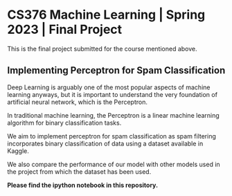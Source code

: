 # CS376 Machine Learning | Spring 2023 | Final Project

This is the final project submitted for the course mentioned above.

## Implementing Perceptron for Spam Classification

Deep Learning is arguably one of the most popular aspects of machine learning anyways, but it is important to understand the very foundation of artificial neural network, which is the Perceptron.

In traditional machine learning, the Perceptron is a linear machine learning algorithm for binary classification tasks.

We aim to implement perceptron for spam classification as spam filtering incorporates binary classification of data using a dataset available in Kaggle.

We also compare the performance of our model with other models used in the project from which the dataset has been used. 

**Please find the ipython notebook in this repository.**



